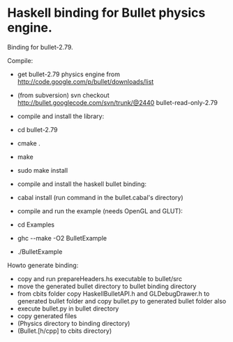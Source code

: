 Haskell binding for Bullet physics engine.
======

Binding for bullet-2.79.

Compile:
 * get bullet-2.79 physics engine from http://code.google.com/p/bullet/downloads/list
  * (from subversion) svn checkout http://bullet.googlecode.com/svn/trunk/@2440 bullet-read-only-2.79

 * compile and install the library:
  * cd bullet-2.79
  * cmake .
  * make
  * sudo make install

 * compile and install the haskell bullet binding:
  * cabal install (run command in the bullet.cabal's directory)

 * compile and run the example (needs OpenGL and GLUT):
  * cd Examples
  * ghc --make -O2 BulletExample
  * ./BulletExample

Howto generate binding:
 * copy and run prepareHeaders.hs executable to bullet/src
 * move the generated bullet directory to bullet binding directory
 * from cbits folder copy HaskellBulletAPI.h and GLDebugDrawer.h to generated bullet folder
      and copy bullet.py to generated bullet folder also
 * execute bullet.py in bullet directory
 * copy generated files
  * (Physics directory to binding directory)
  * (Bullet.[h/cpp] to cbits directory)
